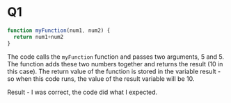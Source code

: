 # Q1

```javascript
function myFunction(num1, num2) {
  return num1+num2
}
```

The code calls the `myFunction` function and passes two arguments, 5 and 5. The function adds these two numbers together and returns the result (10 in this case). The return value of the function is stored in the variable result - so when this code runs, the value of the result variable will be 10.

Result - I was correct, the code did what I expected.


